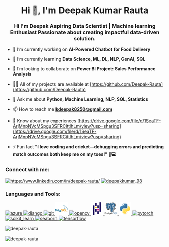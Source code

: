 <h1 align="center">Hi 👋, I'm Deepak Kumar Rauta</h1>
<h3 align="center">Hi I'm Deepak Aspiring Data Scientist | Machine learning Enthusiast Passionate about creating impactful data-driven solution.</h3>

- 🔭 I’m currently working on **AI-Powered Chatbot for Food Delivery**

- 🌱 I’m currently learning **Data Science, ML, DL, NLP, GenAI, SQL**

- 👯 I’m looking to collaborate on **Power BI Project: Sales Performance Analysis**

- 👨‍💻 All of my projects are available at [https://github.com/Deepak-Rauta](https://github.com/Deepak-Rauta)

- 💬 Ask me about **Python, Machine Learning, NLP, SQL, Statistics**

- 📫 How to reach me **kdeepak8250@gmail.com**

- 📄 Know about my experiences [https://drive.google.com/file/d/1SeaTF-ArjMnpNVcMSpgu3SFRCittlhLm/view?usp=sharing](https://drive.google.com/file/d/1SeaTF-ArjMnpNVcMSpgu3SFRCittlhLm/view?usp=sharing)

- ⚡ Fun fact **"I love coding and cricket—debugging errors and predicting match outcomes both keep me on my toes!" 🏏💻**

<h3 align="left">Connect with me:</h3>
<p align="left">
<a href="https://linkedin.com/in/https://www.linkedin.com/in/deepak-rauta/" target="blank"><img align="center" src="https://raw.githubusercontent.com/rahuldkjain/github-profile-readme-generator/master/src/images/icons/Social/linked-in-alt.svg" alt="https://www.linkedin.com/in/deepak-rauta/" height="30" width="40" /></a>
<a href="https://www.leetcode.com/deepakkumar_98" target="blank"><img align="center" src="https://raw.githubusercontent.com/rahuldkjain/github-profile-readme-generator/master/src/images/icons/Social/leet-code.svg" alt="deepakkumar_98" height="30" width="40" /></a>
</p>

<h3 align="left">Languages and Tools:</h3>
<p align="left"> <a href="https://azure.microsoft.com/en-in/" target="_blank" rel="noreferrer"> <img src="https://www.vectorlogo.zone/logos/microsoft_azure/microsoft_azure-icon.svg" alt="azure" width="40" height="40"/> </a> <a href="https://www.djangoproject.com/" target="_blank" rel="noreferrer"> <img src="https://cdn.worldvectorlogo.com/logos/django.svg" alt="django" width="40" height="40"/> </a> <a href="https://git-scm.com/" target="_blank" rel="noreferrer"> <img src="https://www.vectorlogo.zone/logos/git-scm/git-scm-icon.svg" alt="git" width="40" height="40"/> </a> <a href="https://www.mysql.com/" target="_blank" rel="noreferrer"> <img src="https://raw.githubusercontent.com/devicons/devicon/master/icons/mysql/mysql-original-wordmark.svg" alt="mysql" width="40" height="40"/> </a> <a href="https://opencv.org/" target="_blank" rel="noreferrer"> <img src="https://www.vectorlogo.zone/logos/opencv/opencv-icon.svg" alt="opencv" width="40" height="40"/> </a> <a href="https://pandas.pydata.org/" target="_blank" rel="noreferrer"> <img src="https://raw.githubusercontent.com/devicons/devicon/2ae2a900d2f041da66e950e4d48052658d850630/icons/pandas/pandas-original.svg" alt="pandas" width="40" height="40"/> </a> <a href="https://www.postgresql.org" target="_blank" rel="noreferrer"> <img src="https://raw.githubusercontent.com/devicons/devicon/master/icons/postgresql/postgresql-original-wordmark.svg" alt="postgresql" width="40" height="40"/> </a> <a href="https://www.python.org" target="_blank" rel="noreferrer"> <img src="https://raw.githubusercontent.com/devicons/devicon/master/icons/python/python-original.svg" alt="python" width="40" height="40"/> </a> <a href="https://pytorch.org/" target="_blank" rel="noreferrer"> <img src="https://www.vectorlogo.zone/logos/pytorch/pytorch-icon.svg" alt="pytorch" width="40" height="40"/> </a> <a href="https://scikit-learn.org/" target="_blank" rel="noreferrer"> <img src="https://upload.wikimedia.org/wikipedia/commons/0/05/Scikit_learn_logo_small.svg" alt="scikit_learn" width="40" height="40"/> </a> <a href="https://seaborn.pydata.org/" target="_blank" rel="noreferrer"> <img src="https://seaborn.pydata.org/_images/logo-mark-lightbg.svg" alt="seaborn" width="40" height="40"/> </a> <a href="https://www.tensorflow.org" target="_blank" rel="noreferrer"> <img src="https://www.vectorlogo.zone/logos/tensorflow/tensorflow-icon.svg" alt="tensorflow" width="40" height="40"/> </a> </p>

<p><img align="center" src="https://github-readme-stats.vercel.app/api/top-langs?username=deepak-rauta&show_icons=true&locale=en&layout=compact" alt="deepak-rauta" /></p>

<p><img align="center" src="https://github-readme-streak-stats.herokuapp.com/?user=deepak-rauta&" alt="deepak-rauta" /></p>
